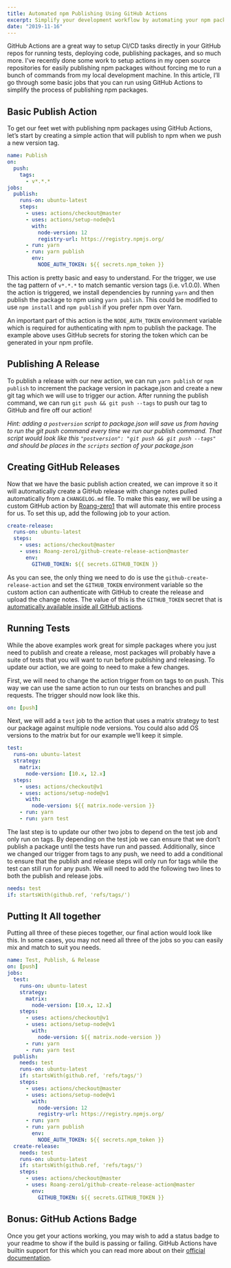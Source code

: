 ```yaml
---
title: Automated npm Publishing Using GitHub Actions
excerpt: Simplify your development workflow by automating your npm package publishing using GitHub Actions.
date: "2019-11-16"
---
```


GitHub Actions are a great way to setup CI/CD tasks directly in your GitHub repos for running tests, deploying code, publishing packages, and so much more. I’ve recently done some work to setup actions in my open source repositories for easily publishing npm packages without forcing me to run a bunch of commands from my local development machine. In this article, I’ll go through some basic jobs that you can run using GitHub Actions to simplify the process of publishing npm packages.

## Basic Publish Action

To get our feet wet with publishing npm packages using GitHub Actions, let’s start by creating a simple action that will publish to npm when we push a new version tag.

```yml
name: Publish
on:
  push:
    tags:
      - v*.*.*
jobs:
  publish:
    runs-on: ubuntu-latest
    steps:
      - uses: actions/checkout@master
      - uses: actions/setup-node@v1
        with:
          node-version: 12
          registry-url: https://registry.npmjs.org/
      - run: yarn
      - run: yarn publish
        env:
          NODE_AUTH_TOKEN: ${{ secrets.npm_token }}
```

This action is pretty basic and easy to understand. For the trigger, we use the tag pattern of `v*.*.*` to match semantic version tags (i.e. v1.0.0). When the action is triggered, we install dependencies by running `yarn` and then publish the package to npm using `yarn publish`. This could be modified to use `npm install` and `npm publish` if you prefer npm over Yarn.

An important part of this action is the `NODE_AUTH_TOKEN` environment variable which is required for authenticating with npm to publish the package. The example above uses GitHub secrets for storing the token which can be generated in your npm profile.

## Publishing A Release

To publish a release with our new action, we can run `yarn publish` or `npm publish` to increment the package version in package.json and create a new git tag which we will use to trigger our action. After running the publish command, we can run `git push && git push --tags` to push our tag to GitHub and fire off our action!

_Hint: adding a `postversion` script to package.json will save us from having to run the git push command every time we run our publish command. That script would look like this `"postversion": "git push && git push --tags"` and should be places in the `scripts` section of your package.json_

## Creating GitHub Releases

Now that we have the basic publish action created, we can improve it so it will automatically create a GitHub release with change notes pulled automatically from a `CHANGELOG.md` file. To make this easy, we will be using a custom GitHub action by [Roang-zero1](https://github.com/Roang-zero1) that will automate this entire process for us. To set this up, add the following job to your action.

```yml
create-release:
  runs-on: ubuntu-latest
  steps:
    - uses: actions/checkout@master
    - uses: Roang-zero1/github-create-release-action@master
      env:
        GITHUB_TOKEN: ${{ secrets.GITHUB_TOKEN }}
```

As you can see, the only thing we need to do is use the `github-create-release-action` and set the `GITHUB_TOKEN` environment variable so the custom action can authenticate with GitHub to create the release and upload the change notes. The value of this is the `GITHUB_TOKEN` secret that is [automatically available inside all GitHub actions](https://docs.github.com/en/actions/security-guides/automatic-token-authentication).

## Running Tests

While the above examples work great for simple packages where you just need to publish and create a release, most packages will probably have a suite of tests that you will want to run before publishing and releasing. To update our action, we are going to need to make a few changes.

First, we will need to change the action trigger from on tags to on push. This way we can use the same action to run our tests on branches and pull requests. The trigger should now look like this.

```yml
on: [push]
```

Next, we will add a `test` job to the action that uses a matrix strategy to test our package against multiple node versions. You could also add OS versions to the matrix but for our example we’ll keep it simple.

```yml
test:
  runs-on: ubuntu-latest
  strategy:
    matrix:
      node-version: [10.x, 12.x]
  steps:
    - uses: actions/checkout@v1
    - uses: actions/setup-node@v1
      with:
        node-version: ${{ matrix.node-version }}
    - run: yarn
    - run: yarn test
```

The last step is to update our other two jobs to depend on the test job and only run on tags. By depending on the test job we can ensure that we don’t publish a package until the tests have run and passed. Additionally, since we changed our trigger from tags to any push, we need to add a conditional to ensure that the publish and release steps will only run for tags while the test can still run for any push. We will need to add the following two lines to both the publish and release jobs.

```yml
needs: test
if: startsWith(github.ref, 'refs/tags/')
```

## Putting It All together

Putting all three of these pieces together, our final action would look like this. In some cases, you may not need all three of the jobs so you can easily mix and match to suit you needs.

```yml
name: Test, Publish, & Release
on: [push]
jobs:
  test:
    runs-on: ubuntu-latest
    strategy:
      matrix:
        node-version: [10.x, 12.x]
    steps:
      - uses: actions/checkout@v1
      - uses: actions/setup-node@v1
        with:
          node-version: ${{ matrix.node-version }}
      - run: yarn
      - run: yarn test
  publish:
    needs: test
    runs-on: ubuntu-latest
    if: startsWith(github.ref, 'refs/tags/')
    steps:
      - uses: actions/checkout@master
      - uses: actions/setup-node@v1
        with:
          node-version: 12
          registry-url: https://registry.npmjs.org/
      - run: yarn
      - run: yarn publish
        env:
          NODE_AUTH_TOKEN: ${{ secrets.npm_token }}
  create-release:
    needs: test
    runs-on: ubuntu-latest
    if: startsWith(github.ref, 'refs/tags/')
    steps:
      - uses: actions/checkout@master
      - uses: Roang-zero1/github-create-release-action@master
        env:
          GITHUB_TOKEN: ${{ secrets.GITHUB_TOKEN }}
```

## Bonus: GitHub Actions Badge

Once you get your actions working, you may wish to add a status badge to your readme to show if the build is passing or failing. GitHub Actions have builtin support for this which you can read more about on their [official documentation](https://docs.github.com/en/actions/learn-github-actions#adding-a-workflow-status-badge-to-your-repository).
